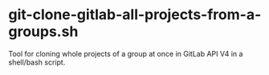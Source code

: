 # git-clone-gitlab-all-projects-from-a-groups.sh
Tool for cloning whole projects of a group at once in GitLab API V4 in a shell/bash script.
